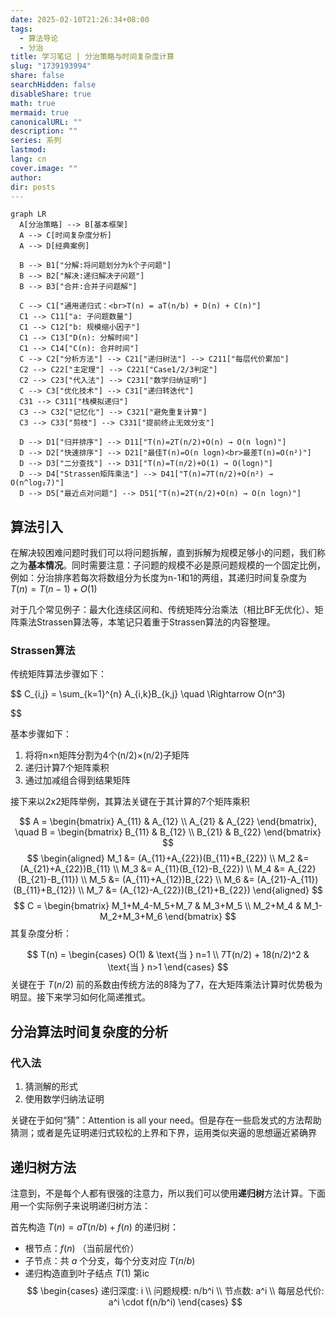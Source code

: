 ```yaml
---
date: 2025-02-10T21:26:34+08:00
tags:
  - 算法导论
  - 分治
title: 学习笔记 | 分治策略与时间复杂度计算
slug: "1739193994"
share: false
searchHidden: false
disableShare: true
math: true
mermaid: true
canonicalURL: ""
description: ""
series: 系列
lastmod: 
lang: cn
cover.image: ""
author: 
dir: posts
---
```

```mermaid
graph LR
  A[分治策略] --> B[基本框架]
  A --> C[时间复杂度分析]
  A --> D[经典案例]

  B --> B1["分解:将问题划分为k个子问题"]
  B --> B2["解决:递归解决子问题"]
  B --> B3["合并:合并子问题解"]

  C --> C1["通用递归式：<br>T(n) = aT(n/b) + D(n) + C(n)"]
  C1 --> C11["a: 子问题数量"]
  C1 --> C12["b: 规模缩小因子"]
  C1 --> C13["D(n): 分解时间"]
  C1 --> C14["C(n): 合并时间"]
  C --> C2["分析方法"] --> C21["递归树法"] --> C211["每层代价累加"]
  C2 --> C22["主定理"] --> C221["Case1/2/3判定"] 
  C2 --> C23["代入法"] --> C231["数学归纳证明"]
  C --> C3["优化技术"] --> C31["递归转迭代"]
  C31 --> C311["栈模拟递归"]
  C3 --> C32["记忆化"] --> C321["避免重复计算"]
  C3 --> C33["剪枝"] --> C331["提前终止无效分支"]

  D --> D1["归并排序"] --> D11["T(n)=2T(n/2)+O(n) → O(n logn)"]
  D --> D2["快速排序"] --> D21["最佳T(n)=O(n logn)<br>最差T(n)=O(n²)"]
  D --> D3["二分查找"] --> D31["T(n)=T(n/2)+O(1) → O(logn)"]
  D --> D4["Strassen矩阵乘法"] --> D41["T(n)=7T(n/2)+O(n²) → O(n^log₂7)"]
  D --> D5["最近点对问题"] --> D51["T(n)=2T(n/2)+O(n) → O(n logn)"]
```
## 算法引入

在解决较困难问题时我们可以将问题拆解，直到拆解为规模足够小的问题，我们称之为**基本情况**。同时需要注意：子问题的规模不必是原问题规模的一个固定比例，例如：分治排序若每次将数组分为长度为n-1和1的两组，其递归时间复杂度为 $T(n) = T(n-1) + O(1)$

对于几个常见例子：最大化连续区间和、传统矩阵分治乘法（相比BF无优化）、矩阵乘法Strassen算法等，本笔记只着重于Strassen算法的内容整理。

### Strassen算法

传统矩阵算法步骤如下：

$$
C_{i,j} = \sum_{k=1}^{n} A_{i,k}B_{k,j} \quad \Rightarrow O(n^3)

$$

基本步骤如下：

1. 将将n×n矩阵分割为4个(n/2)×(n/2)子矩阵
2. 递归计算7个矩阵乘积
3. 通过加减组合得到结果矩阵

接下来以2x2矩阵举例，其算法关键在于其计算的7个矩阵乘积

$$
A = \begin{bmatrix}
A_{11} & A_{12} \\
A_{21} & A_{22}
\end{bmatrix}, \quad
B = \begin{bmatrix}
B_{11} & B_{12} \\
B_{21} & B_{22}
\end{bmatrix} 
$$
$$
\begin{aligned}
M_1 &= (A_{11}+A_{22})(B_{11}+B_{22}) \\
M_2 &= (A_{21}+A_{22})B_{11} \\
M_3 &= A_{11}(B_{12}-B_{22}) \\
M_4 &= A_{22}(B_{21}-B_{11}) \\
M_5 &= (A_{11}+A_{12})B_{22} \\
M_6 &= (A_{21}-A_{11})(B_{11}+B_{12}) \\
M_7 &= (A_{12}-A_{22})(B_{21}+B_{22})
\end{aligned}
$$
$$
C = \begin{bmatrix} M_1+M_4-M_5+M_7 & M_3+M_5 \\ M_2+M_4 & M_1-M_2+M_3+M_6 \end{bmatrix}
$$
其复杂度分析：

$$
T(n) = \begin{cases} O(1) & \text{当 } n=1 \\ 7T(n/2) + 18(n/2)^2 & \text{当 } n>1 \end{cases}
$$
关键在于 $T(n/2)$ 前的系数由传统方法的8降为了7，在大矩阵乘法计算时优势极为明显。接下来学习如何化简递推式。

## 分治算法时间复杂度的分析

### 代入法

1. 猜测解的形式
2. 使用数学归纳法证明

关键在于如何“猜”：Attention is all your need。但是存在一些启发式的方法帮助猜测；或者是先证明递归式较松的上界和下界，运用类似夹逼的思想逼近紧确界

## 递归树方法

注意到，不是每个人都有很强的注意力，所以我们可以使用**递归树**方法计算。下面用一个实际例子来说明递归树方法：

首先构造 $T(n) = aT(n/b) + f(n)$ 的递归树：

- 根节点：$f(n)$ （当前层代价）
- 子节点：共 $a$ 个分支，每个分支对应 $T(n/b)$
- 递归构造直到叶子结点 $T(1)$
第ic
$$
\begin{cases}
递归深度: i \\
问题规模: n/b^i \\
节点数: a^i \\
每层总代价: a^i \cdot f(n/b^i)
\end{cases}
$$